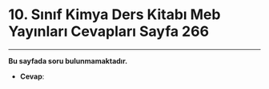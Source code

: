 # 10. Sınıf Kimya Ders Kitabı Meb Yayınları Cevapları Sayfa 266

---

**Bu sayfada soru bulunmamaktadır.**

-   **Cevap**: